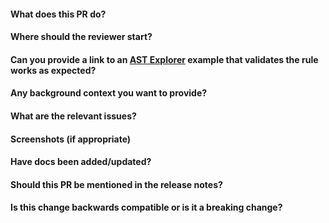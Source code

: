 <!--- Provide a general summary of the PR in the Title above -->

#### What does this PR do?

#### Where should the reviewer start?

#### Can you provide a link to an [AST Explorer](https://astexplorer.net/) example that validates the rule works as expected?

#### Any background context you want to provide?

#### What are the relevant issues?

#### Screenshots (if appropriate)

#### Have docs been added/updated?

#### Should this PR be mentioned in the release notes?

#### Is this change backwards compatible or is it a breaking change?
